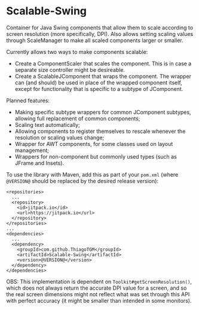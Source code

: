 # Scalable-Swing
Container for Java Swing components that allow them to scale according to screen resolution (more specifically, DPI).
Also allows setting scaling values through ScaleManager to make all scaled components larger or smaller.

Currently allows two ways to make components scalable:

- Create a ComponentScaler that scales the component. This is in case a separate size controller might be desireable.
- Create a ScalableJComponent that wraps the component. The wrapper can (and should) be used in place of the wrapped component itself, except for functionality that is specific to a subtype of JComponent.

Planned features:

- Making specific subtype wrappers for common JComponent subtypes, allowing full replacement of common components;
- Scaling text automatically;
- Allowing components to register themselves to rescale whenever the resolution or scaling values change;
- Wrapper for AWT components, for some classes used on layout management;
- Wrappers for non-component but commonly used types (such as JFrame and Insets).

To use the library with Maven, add this as part of your `pom.xml` (where `@VERSION@` should be replaced by the desired release version):
```
<repositories>
  ...
  <repository>
    <id>jitpack.io</id>
    <url>https://jitpack.io</url>
  </repository>
</repositories>
...
<dependencies>
  ...
  <dependency>
    <groupId>com.github.ThiagoTGM</groupId>
    <artifactId>Scalable-Swing</artifactId>
    <version>@VERSION@</version>
  </dependency>
</dependencies>
```

OBS: This implementation is dependent on `Toolkit#getScreenResolution()`, which does not always return the accurate DPI value for a screen, and so the real screen dimensions might not reflect what was set through this API with perfect accuracy (it might be smaller than intended in some monitors).
